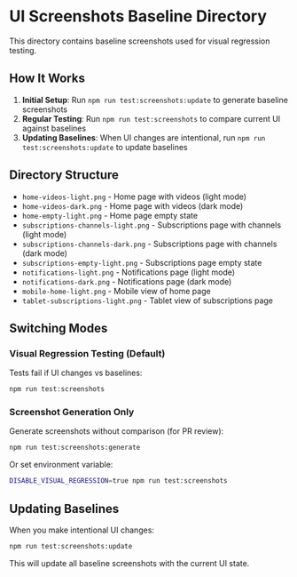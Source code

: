 # UI Screenshots Baseline Directory

This directory contains baseline screenshots used for visual regression testing.

## How It Works

1. **Initial Setup**: Run `npm run test:screenshots:update` to generate baseline screenshots
2. **Regular Testing**: Run `npm run test:screenshots` to compare current UI against baselines
3. **Updating Baselines**: When UI changes are intentional, run `npm run test:screenshots:update` to update baselines

## Directory Structure

- `home-videos-light.png` - Home page with videos (light mode)
- `home-videos-dark.png` - Home page with videos (dark mode)
- `home-empty-light.png` - Home page empty state
- `subscriptions-channels-light.png` - Subscriptions page with channels (light mode)
- `subscriptions-channels-dark.png` - Subscriptions page with channels (dark mode)
- `subscriptions-empty-light.png` - Subscriptions page empty state
- `notifications-light.png` - Notifications page (light mode)
- `notifications-dark.png` - Notifications page (dark mode)
- `mobile-home-light.png` - Mobile view of home page
- `tablet-subscriptions-light.png` - Tablet view of subscriptions page

## Switching Modes

### Visual Regression Testing (Default)
Tests fail if UI changes vs baselines:
```bash
npm run test:screenshots
```

### Screenshot Generation Only
Generate screenshots without comparison (for PR review):
```bash
npm run test:screenshots:generate
```

Or set environment variable:
```bash
DISABLE_VISUAL_REGRESSION=true npm run test:screenshots
```

## Updating Baselines

When you make intentional UI changes:
```bash
npm run test:screenshots:update
```

This will update all baseline screenshots with the current UI state.